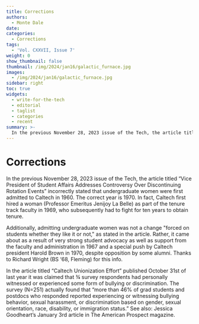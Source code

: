 ```yaml
---
title: Corrections
authors:
  - Monte Dale
date:
categories:
  - Corrections
tags:
  - 'Vol. CXXVII, Issue 7'
weight: 0
show_thumbnail: false
thumbnail: /img/2024/jan16/galactic_furnace.jpg
images:
  - /img/2024/jan16/galactic_furnace.jpg
sidebar: right
toc: true
widgets:
  - write-for-the-tech
  - editorial
  - taglist
  - categories
  - recent
summary: >-
  In the previous November 28, 2023 issue of the Tech, the article titled “Vice President of Student Affairs Addresses Controversy Over Discontinuing Rotation Events” incorrectly stated that undergraduate women were first admitted to Caltech in 1960. The correct year is 1970. In fact, Caltech first hired a woman (Professor Emeritus Jenijoy La Belle) as part of the tenure track faculty in 1969, who subsequently had to fight for ten years to obtain tenure.
---
```

# Corrections

In the previous November 28, 2023 issue of the Tech, the article titled “Vice President of Student Affairs Addresses Controversy Over Discontinuing Rotation Events” incorrectly stated that undergraduate women were first admitted to Caltech in 1960. The correct year is 1970. In fact, Caltech first hired a woman (Professor Emeritus Jenijoy La Belle) as part of the tenure track faculty in 1969, who subsequently had to fight for ten years to obtain tenure.

Additionally, admitting undergraduate women was not a change "forced on students whether they like it or not," as stated in the article. Rather, it came about as a result of very strong student advocacy as well as support from the faculty and administration in 1967 and a special push by Caltech president Harold Brown in 1970, despite opposition by some alumni. Thanks to Richard Wright (BS ‘68, Fleming) for this info.

In the article titled “Caltech Unionization Effort” published October 31st of last year it was claimed that ¾ survey respondents had personally witnessed or experienced some form of bullying or discrimination. The survey (N=251) actually found that “more than 46% of grad students and postdocs who responded reported experiencing or witnessing bullying behavior, sexual harassment, or discrimination based on gender, sexual orientation, race, disability, or immigration status.” See also: Jessica Goodheart’s January 3rd article in The American Prospect magazine.
